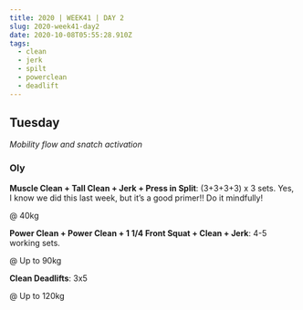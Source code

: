 ```yaml
---
title: 2020 | WEEK41 | DAY 2
slug: 2020-week41-day2
date: 2020-10-08T05:55:28.910Z
tags:
  - clean
  - jerk
  - spilt
  - powerclean
  - deadlift
---
```

## Tuesday

*Mobility flow and snatch activation*

### Oly

**Muscle Clean + Tall Clean + Jerk + Press in Split**: (3+3+3+3) x 3 sets. Yes, I know we did this last week, but it’s a good primer!! Do it mindfully!

@ 40kg

**Power Clean + Power Clean + 1 1/4 Front Squat + Clean + Jerk**: 4-5 working sets.

@ Up to 90kg

**Clean Deadlifts**: 3x5

@ Up to 120kg
